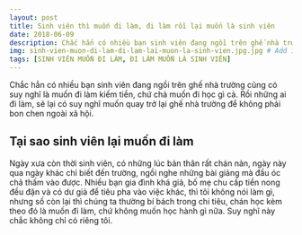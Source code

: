 ```yaml
---
layout: post
title: Sinh viên thì muốn đi làm, đi làm rồi lại muốn là sinh viên
date: 2018-06-09
description: Chắc hẳn có nhiều bạn sinh viên đang ngồi trên ghế nhà trường cũng có suy nghĩ là muốn đi làm kiếm tiền, chứ chả muốn đi học gì cả. Rồi những ai đi làm, sẽ lại có suy nghĩ muốn quay trở lại ghế nhà trường để không phải bon chen ngoài xã hội.
img: sinh-vien-muon-di-lam-di-lam-lai-muon-la-sinh-vien.jpg.jpg # Add image post (optional)
tags: [SINH VIÊN MUỐN ĐI LÀM, ĐI LÀM MUỐN LÀ SINH VIÊN]
---
```

Chắc hẳn có nhiều bạn sinh viên đang ngồi trên ghế nhà trường cũng có suy nghĩ là muốn đi làm kiếm tiền, chứ chả muốn đi học gì cả. Rồi những ai đi làm, sẽ lại có suy nghĩ muốn quay trở lại ghế nhà trường để không phải bon chen ngoài xã hội.

## Tại sao sinh viên lại muốn đi làm

Ngày xưa còn thời sinh viên, có những lúc bản thân rất chán nản, ngày này qua ngày khác chỉ biết đến trường, ngồi nghe những bài giảng mà đầu óc chả thấm vào được. Nhiều bạn gia đình khá giả, bố mẹ chu cấp tiền nong đều đặn và có dư giả để tiêu pha vào việc khác, thì tôi không nói làm gì, nhưng số còn lại thì chúng ta thường bí bách trong chi tiêu, chán học kèm theo đó là muốn đi làm, chứ không muốn học hành gì nữa. Suy nghĩ này chắc không chỉ có riêng tôi.